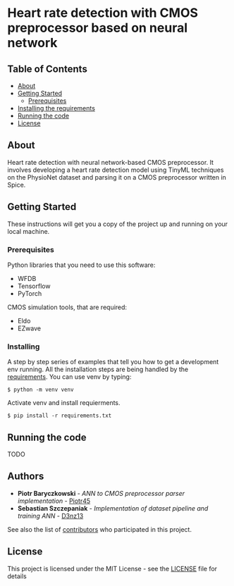 # Heart rate detection with CMOS preprocessor based on neural network

## Table of Contents

+ [About](#about)
+ [Getting Started](#getting-started)
  + [Prerequisites](#prerequisites)
+ [Installing the requirements](#installing)
+ [Running the code](#running-the-code)
+ [License](#license)

## About

Heart rate detection with neural network-based CMOS preprocessor. It involves developing a heart rate detection model using TinyML techniques on the PhysioNet dataset and parsing it on a CMOS preprocessor written in Spice.

## Getting Started

These instructions will get you a copy of the project up and running on your local machine.

### Prerequisites

Python libraries that you need to use this software:

+ WFDB
+ Tensorflow
+ PyTorch

CMOS simulation tools, that are required:

+ Eldo
+ EZwave

### Installing

A step by step series of examples that tell you how to get a development env running.
All the installation steps are being handled by the [requirements](requirements.txt). You can use venv by typing:

```
$ python -m venv venv
```

Activate venv and install requierments.

```
$ pip install -r requirements.txt
``` 

## Running the code

TODO

## Authors

+ **Piotr Baryczkowski** - *ANN to CMOS preprocessor parser implementation* - [Piotr45](https://github.com/Piotr45)
+ **Sebastian Szczepaniak** - *Implementation of dataset pipeline and training ANN* - [D3nz13](https://github.com/D3nz13)

See also the list of [contributors](https://github.com/Piotr45/cmos-preprocessor/graphs/contributors) who participated in this project.

## License

This project is licensed under the MIT License - see the [LICENSE](LICENSE) file for details
